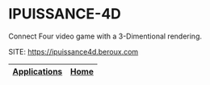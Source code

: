 # IPUISSANCE-4D
 
 Connect Four video game with a 3-Dimentional rendering.
 
 SITE: https://ipuissance4d.beroux.com

 | [Applications](https://portable-linux-apps.github.io/apps.html) | [Home](https://portable-linux-apps.github.io)
 | --- | --- |
